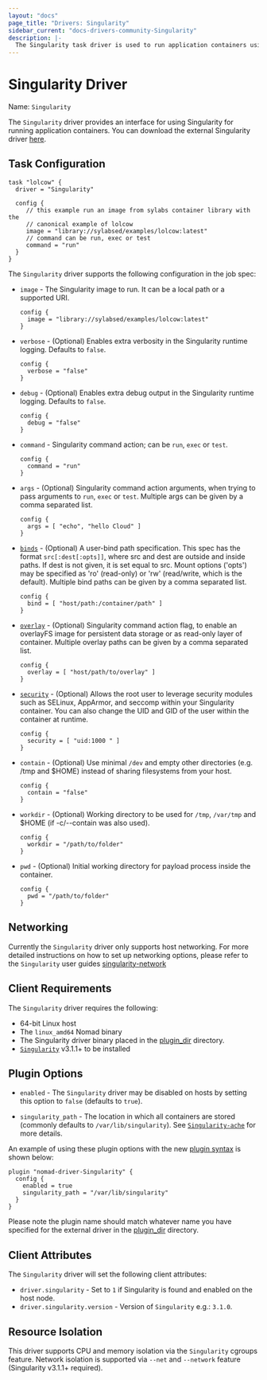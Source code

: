 ```yaml
---
layout: "docs"
page_title: "Drivers: Singularity"
sidebar_current: "docs-drivers-community-Singularity"
description: |-
  The Singularity task driver is used to run application containers using Singularity.
---
```


# Singularity Driver

Name: `Singularity`

The `Singularity` driver provides an interface for using Singularity for running application
containers. You can download the external Singularity driver [here][Singularity-driver].


## Task Configuration

```hcl
task "lolcow" {
  driver = "Singularity"

  config {
     // this example run an image from sylabs container library with the
     // canonical example of lolcow
     image = "library://sylabsed/examples/lolcow:latest"
     // command can be run, exec or test
     command = "run"
  }
}
```

The `Singularity` driver supports the following configuration in the job spec:

* `image` - The Singularity image to run. It can be a local path or a supported URI.

    ```hcl
    config {
      image = "library://sylabsed/examples/lolcow:latest"
    }
    ```

* `verbose` - (Optional) Enables extra verbosity in the Singularity runtime logging.
Defaults to `false`.

    ```hcl
    config {
      verbose = "false"
    }
    ```

* `debug` - (Optional) Enables extra debug output in the Singularity runtime
  logging. Defaults to `false`.

    ```hcl
    config {
      debug = "false"
    }
    ```

* `command` - Singularity command action; can be `run`, `exec` or `test`.

    ```hcl
    config {
      command = "run"
    }
    ```

* `args` - (Optional) Singularity command action arguments, when trying to pass arguments to `run`, `exec` or `test`.
Multiple args can be given by a comma separated list.

    ```hcl
    config {
      args = [ "echo", "hello Cloud" ]
    }
    ```

* [`binds`][bind] - (Optional) A user-bind path specification. This spec has the format `src[:dest[:opts]]`, where src and
dest are outside and inside paths.  If dest is not given, it is set equal to src.
Mount options ('opts') may be specified as 'ro' (read-only) or 'rw' (read/write, which
is the default). Multiple bind paths can be given by a comma separated list.

    ```hcl
    config {
      bind = [ "host/path:/container/path" ]
    }
    ```

* [`overlay`][overlay] - (Optional) Singularity command action flag, to enable an overlayFS image for persistent data
storage or as read-only layer of container.  Multiple overlay paths can be given by a comma separated list.

    ```hcl
    config {
      overlay = [ "host/path/to/overlay" ]
    }
    ```

* [`security`][security] - (Optional) Allows the root user to leverage security modules such as
SELinux, AppArmor, and seccomp within your Singularity container.
You can also change the UID and GID of the user within the container at runtime.

    ```hcl
    config {
      security = [ "uid:1000 " ]
    }
    ```

* `contain` - (Optional) Use minimal `/dev` and empty other directories (e.g. /tmp and $HOME) instead of sharing filesystems from your host.

    ```hcl
    config {
      contain = "false"
    }
    ```

* `workdir` - (Optional) Working directory to be used for `/tmp`, `/var/tmp` and $HOME (if -c/--contain was also used).

    ```hcl
    config {
      workdir = "/path/to/folder"
    }
    ```

* `pwd` - (Optional) Initial working directory for payload process inside the container.

    ```hcl
    config {
      pwd = "/path/to/folder"
    }
    ```

## Networking

Currently the `Singularity` driver only supports host networking. For more detailed instructions on how to set up networking options, please refer to the `Singularity` user guides [singularity-network]

## Client Requirements

The `Singularity` driver requires the following:

* 64-bit Linux host
* The `linux_amd64` Nomad binary
* The Singularity driver binary placed in the [plugin_dir][plugin_dir] directory.
* [`Singularity`][Singularity] v3.1.1+ to be installed

## Plugin Options<a id="plugin_options"></a>

* `enabled` - The `Singularity` driver may be disabled on hosts by setting this option to `false` (defaults to `true`).

* `singularity_path` - The location in which all containers are stored (commonly defaults to `/var/lib/singularity`). See [`Singularity-ache`][Singularity-cache] for more details.

An example of using these plugin options with the new [plugin
syntax][plugin] is shown below:

```hcl
plugin "nomad-driver-Singularity" {
  config {
    enabled = true
    singularity_path = "/var/lib/singularity"
  }
}
```
Please note the plugin name should match whatever name you have specified for the external driver in the [plugin_dir][plugin_dir] directory.

## Client Attributes

The `Singularity` driver will set the following client attributes:

* `driver.singularity` - Set to `1` if Singularity is found  and enabled on the host node.
* `driver.singularity.version` - Version of `Singularity` e.g.: `3.1.0`.

## Resource Isolation

This driver supports CPU and memory isolation via the `Singularity` cgroups feature. Network
isolation is supported via `--net` and `--network` feature (Singularity v3.1.1+ required).

[Singularity-driver]: https://github.com/sylabs/nomad-driver-singularity
[Singularity_man]: https://linuxcontainers.org/Singularity/manpages/man5/Singularity.container.conf.5.html#lbAM
[plugin]: /docs/configuration/plugin.html
[plugin_dir]: /docs/configuration/index.html#plugin_dir
[plugin-options]: #plugin_options
[Singularity]: https://github.com/sylabs/singularity
[Singularity-cache]: https://www.sylabs.io/guides/3.1/user-guide/appendix.html#c

[bind]: https://www.sylabs.io/guides/3.1/user-guide/bind_paths_and_mounts.html
[security]: https://www.sylabs.io/guides/3.1/user-guide/security_options.html
[overlay]: https://www.sylabs.io/guides/3.1/user-guide/persistent_overlays.html
[singularity-network]: https://www.sylabs.io/guides/3.1/user-guide/networking.html
